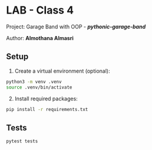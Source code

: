 # LAB - Class 4

Project: Garage Band with OOP - ***pythonic-garage-band***

Author: **Almothana Almasri**

## Setup

1. Create a virtual environment (optional):

```bash
python3 -m venv .venv
source .venv/bin/activate
```
2. Install required packages:

```bash
pip install -r requirements.txt
```

## Tests

```bash
pytest tests
```